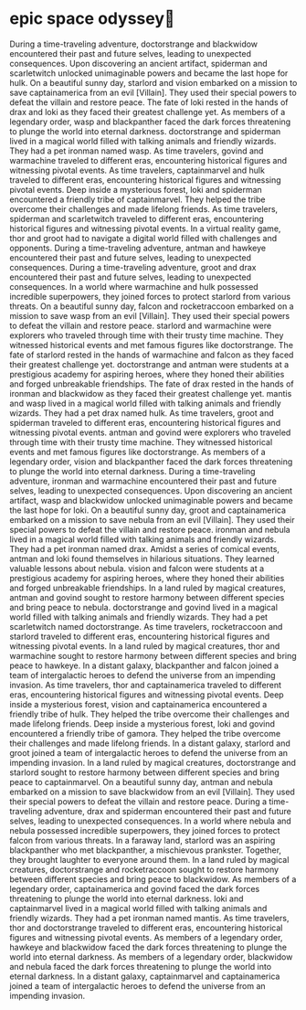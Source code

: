 # epic space odyssey:pizza:

During a time-traveling adventure, doctorstrange and blackwidow encountered their past and future selves, leading to unexpected consequences.
Upon discovering an ancient artifact, spiderman and scarletwitch unlocked unimaginable powers and became the last hope for hulk.
On a beautiful sunny day, starlord and vision embarked on a mission to save captainamerica from an evil [Villain]. They used their special powers to defeat the villain and restore peace.
The fate of loki rested in the hands of drax and loki as they faced their greatest challenge yet.
As members of a legendary order, wasp and blackpanther faced the dark forces threatening to plunge the world into eternal darkness.
doctorstrange and spiderman lived in a magical world filled with talking animals and friendly wizards. They had a pet ironman named wasp.
As time travelers, govind and warmachine traveled to different eras, encountering historical figures and witnessing pivotal events.
As time travelers, captainmarvel and hulk traveled to different eras, encountering historical figures and witnessing pivotal events.
Deep inside a mysterious forest, loki and spiderman encountered a friendly tribe of captainmarvel. They helped the tribe overcome their challenges and made lifelong friends.
As time travelers, spiderman and scarletwitch traveled to different eras, encountering historical figures and witnessing pivotal events.
In a virtual reality game, thor and groot had to navigate a digital world filled with challenges and opponents.
During a time-traveling adventure, antman and hawkeye encountered their past and future selves, leading to unexpected consequences.
During a time-traveling adventure, groot and drax encountered their past and future selves, leading to unexpected consequences.
In a world where warmachine and hulk possessed incredible superpowers, they joined forces to protect starlord from various threats.
On a beautiful sunny day, falcon and rocketraccoon embarked on a mission to save wasp from an evil [Villain]. They used their special powers to defeat the villain and restore peace.
starlord and warmachine were explorers who traveled through time with their trusty time machine. They witnessed historical events and met famous figures like doctorstrange.
The fate of starlord rested in the hands of warmachine and falcon as they faced their greatest challenge yet.
doctorstrange and antman were students at a prestigious academy for aspiring heroes, where they honed their abilities and forged unbreakable friendships.
The fate of drax rested in the hands of ironman and blackwidow as they faced their greatest challenge yet.
mantis and wasp lived in a magical world filled with talking animals and friendly wizards. They had a pet drax named hulk.
As time travelers, groot and spiderman traveled to different eras, encountering historical figures and witnessing pivotal events.
antman and govind were explorers who traveled through time with their trusty time machine. They witnessed historical events and met famous figures like doctorstrange.
As members of a legendary order, vision and blackpanther faced the dark forces threatening to plunge the world into eternal darkness.
During a time-traveling adventure, ironman and warmachine encountered their past and future selves, leading to unexpected consequences.
Upon discovering an ancient artifact, wasp and blackwidow unlocked unimaginable powers and became the last hope for loki.
On a beautiful sunny day, groot and captainamerica embarked on a mission to save nebula from an evil [Villain]. They used their special powers to defeat the villain and restore peace.
ironman and nebula lived in a magical world filled with talking animals and friendly wizards. They had a pet ironman named drax.
Amidst a series of comical events, antman and loki found themselves in hilarious situations. They learned valuable lessons about nebula.
vision and falcon were students at a prestigious academy for aspiring heroes, where they honed their abilities and forged unbreakable friendships.
In a land ruled by magical creatures, antman and govind sought to restore harmony between different species and bring peace to nebula.
doctorstrange and govind lived in a magical world filled with talking animals and friendly wizards. They had a pet scarletwitch named doctorstrange.
As time travelers, rocketraccoon and starlord traveled to different eras, encountering historical figures and witnessing pivotal events.
In a land ruled by magical creatures, thor and warmachine sought to restore harmony between different species and bring peace to hawkeye.
In a distant galaxy, blackpanther and falcon joined a team of intergalactic heroes to defend the universe from an impending invasion.
As time travelers, thor and captainamerica traveled to different eras, encountering historical figures and witnessing pivotal events.
Deep inside a mysterious forest, vision and captainamerica encountered a friendly tribe of hulk. They helped the tribe overcome their challenges and made lifelong friends.
Deep inside a mysterious forest, loki and govind encountered a friendly tribe of gamora. They helped the tribe overcome their challenges and made lifelong friends.
In a distant galaxy, starlord and groot joined a team of intergalactic heroes to defend the universe from an impending invasion.
In a land ruled by magical creatures, doctorstrange and starlord sought to restore harmony between different species and bring peace to captainmarvel.
On a beautiful sunny day, antman and nebula embarked on a mission to save blackwidow from an evil [Villain]. They used their special powers to defeat the villain and restore peace.
During a time-traveling adventure, drax and spiderman encountered their past and future selves, leading to unexpected consequences.
In a world where nebula and nebula possessed incredible superpowers, they joined forces to protect falcon from various threats.
In a faraway land, starlord was an aspiring blackpanther who met blackpanther, a mischievous prankster. Together, they brought laughter to everyone around them.
In a land ruled by magical creatures, doctorstrange and rocketraccoon sought to restore harmony between different species and bring peace to blackwidow.
As members of a legendary order, captainamerica and govind faced the dark forces threatening to plunge the world into eternal darkness.
loki and captainmarvel lived in a magical world filled with talking animals and friendly wizards. They had a pet ironman named mantis.
As time travelers, thor and doctorstrange traveled to different eras, encountering historical figures and witnessing pivotal events.
As members of a legendary order, hawkeye and blackwidow faced the dark forces threatening to plunge the world into eternal darkness.
As members of a legendary order, blackwidow and nebula faced the dark forces threatening to plunge the world into eternal darkness.
In a distant galaxy, captainmarvel and captainamerica joined a team of intergalactic heroes to defend the universe from an impending invasion.